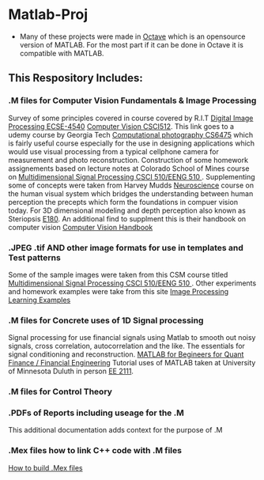 # Matlab-Proj
* Many of these projects were made in [Octave](https://www.gnu.org/software/octave/) which is an opensource version of MATLAB. For the most part if it can be done in Octave it is compatible with MATLAB.


## This Respository Includes: 


### .M files for Computer Vision Fundamentals & Image Processing 
Survey of some principles covered in course covered by R.I.T  [Digital Image Processing ECSE-4540](https://www.youtube.com/watch?v=UhDlL-tLT2U&list=PLuh62Q4Sv7BUf60vkjePfcOQc8sHxmnDX)  [Computer Vision CSCI512](https://www.youtube.com/watch?v=skaQfPQFSyY&list=PL7v9EfkjLswLfjcI-qia-Z-e3ntl9l6vp).  This link goes to a udemy course by Georgia Tech [Computational photography CS6475](https://www.youtube.com/watch?v=45gqr8e6WG4&list=PLAwxTw4SYaPn-unAWtRMleY4peSe4OzIY) which is fairly useful course especially for the use in designing applications which would use visual processing from a typical cellphone camera for measurement and photo reconstruction. Construction of some homework assignements based on lecture notes at Colorado School of Mines course on [Multidimensional Signal Processing  CSCI 510/EENG 510 ](http://inside.mines.edu/~whoff/courses/EENG510/).  Supplementing some of concepts were taken from Harvey Mudds [Neuroscience](http://fourier.eng.hmc.edu/e180/lectures/) course on the human visual system which bridges the understanding between human perception the precepts which form the foundations in compuer vision today. For 3D dimensional modeling and depth perception also known as Steriopsis [E180](http://fourier.eng.hmc.edu/e180/lectures/depth/node1.html). An additional find to supplment this is their handbook on computer vision [Computer Vision Handbook](https://www.cs.hmc.edu/~fleck/computer-vision-handbook/index.html) 


### .JPEG .tif  AND other image formats for use in templates and  Test patterns
 Some of the sample images were taken from this CSM  course titled [Multidimensional Signal Processing  CSCI 510/EENG 510 ](http://inside.mines.edu/~whoff/courses/EENG510/).  Other experiments and homework examples were take from this site [Image Processing Learning Examples](https://homepages.inf.ed.ac.uk/rbf/HIPR2/hipr_top.htm)

### .M files for  Concrete uses of 1D Signal processing 
Signal processing for use financial signals using Matlab to smooth out noisy signals, cross correlation, autocorrelation and the like. The essentials for signal conditioning and reconstruction.  [MATLAB for Begineers for Quant Finance / Financial Engineering](https://www.youtube.com/watch?v=TClFZ9V4s1w&list=PL_-KSXJS5pxMPrnEN_YmYkDHQuNGR8uiU&index=3) Tutorial uses of MATLAB taken at University of Minnesota Duluth in person [EE 2111](http://www.d.umn.edu/~ihayee/Teaching/ee2111/ee2111.htm).

### .M files for Control Theory 

### .PDFs of Reports including useage for the .M
This additional documentation adds context for the purpose of .M 

### .Mex files how to link C++ code with .M files 
[How to build .Mex files](https://www.mathworks.com/help/matlab/matlab_external/build-an-executable-mex-file.html)

